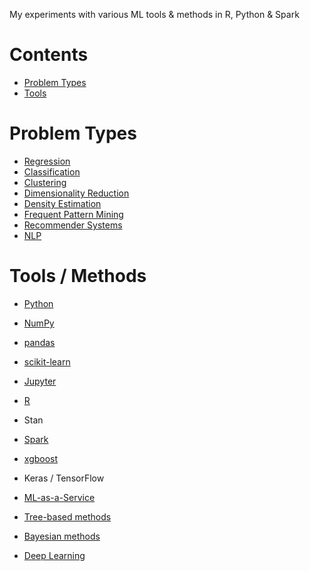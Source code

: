 My experiments with various ML tools & methods in R, Python & Spark

# Contents

* [Problem Types](#problem-types)
* [Tools](#tools)

# Problem Types
* [Regression](regression/)
* [Classification](classification/)
* [Clustering](clustering/)
* [Dimensionality Reduction](dimensionaliy-reduction)
* [Density Estimation](density-estimation)
* [Frequent Pattern Mining](frequent-pattern-mining/)
* [Recommender Systems](recommender-systems/)
* [NLP](nlp/)


# Tools / Methods
* [Python](python/)
* [NumPy](python/numpy)
* [pandas](python/pandas)
* [scikit-learn](python/scikit-learn/)
* [Jupyter](jupyter/)
* [R](r/)
* Stan
* [Spark](spark/)
* [xgboost](xgboost/)
* Keras / TensorFlow
* [ML-as-a-Service](mlaas/)


* [Tree-based methods](tree-based-methods/)
* [Bayesian methods](bayesian/)
* [Deep Learning](deep-learning/)
